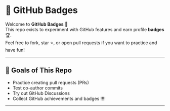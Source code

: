 # 🚀 GitHub Badges

Welcome to **GitHub Badges** 👋  
This repo exists to experiment with GitHub features and earn profile **badges** 🏆.  
Feel free to fork, star ⭐, or open pull requests if you want to practice and have fun!

---

## 🎯 Goals of This Repo
- Practice creating pull requests (PRs)  
- Test co-author commits  
- Try out GitHub Discussions  
- Collect GitHub achievements and badges !!!!

---
